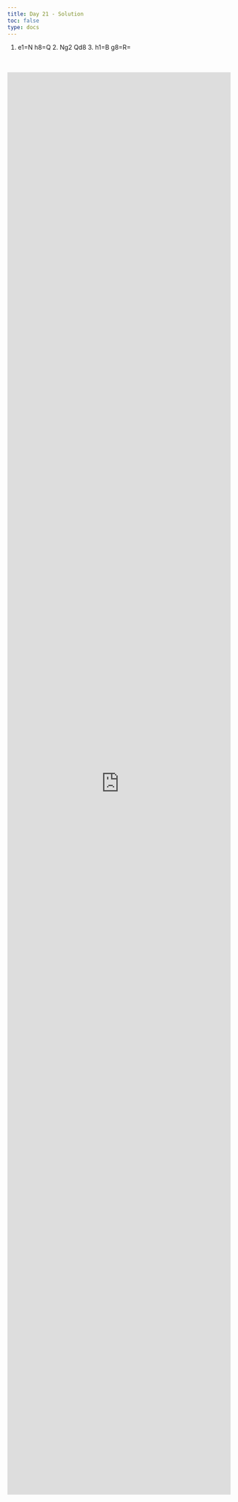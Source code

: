 ```yaml
---
title: Day 21 - Solution
toc: false
type: docs
---
```


1. e1=N h8=Q 2. Ng2 Qd8 3. h1=B g8=R=

<br>
<br>
<iframe 
    style="width: 100%; height: 80vh;" 
    src="https://lichess.org/study/embed/PrONOirR/y0cM1JY2" 
    frameborder="0">
</iframe>
